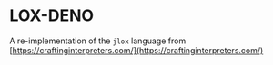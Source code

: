 # LOX-DENO

A re-implementation of the `jlox` language from [https://craftinginterpreters.com/](https://craftinginterpreters.com/)
